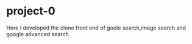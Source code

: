 # project-0
Here I developed the clone front end of goole search,image search and google advanced search
